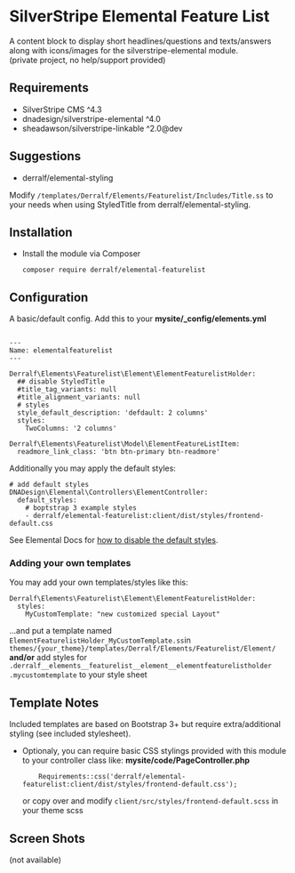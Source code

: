 # SilverStripe Elemental Feature List

A content block to display short headlines/questions and texts/answers along with icons/images for the silverstripe-elemental module.  
(private project, no help/support provided)

## Requirements

* SilverStripe CMS ^4.3
* dnadesign/silverstripe-elemental ^4.0
* sheadawson/silverstripe-linkable ^2.0@dev


## Suggestions
* derralf/elemental-styling

Modify `/templates/Derralf/Elements/Featurelist/Includes/Title.ss` to your needs when using StyledTitle from derralf/elemental-styling.


## Installation

- Install the module via Composer
  ```
  composer require derralf/elemental-featurelist
  ```


## Configuration

A basic/default config. Add this to your **mysite/\_config/elements.yml**



```

---
Name: elementalfeaturelist
---

Derralf\Elements\Featurelist\Element\ElementFeaturelistHolder:
  ## disable StyledTitle
  #title_tag_variants: null
  #title_alignment_variants: null
  # styles
  style_default_description: 'defdault: 2 columns'
  styles:
    TwoColumns: '2 columns'

Derralf\Elements\Featurelist\Model\ElementFeatureListItem:
  readmore_link_class: 'btn btn-primary btn-readmore'

```

Additionally you may apply the default styles:

```
# add default styles
DNADesign\Elemental\Controllers\ElementController:
  default_styles:
    # boptstrap 3 example styles
    - derralf/elemental-featurelist:client/dist/styles/frontend-default.css
```

See Elemental Docs for [how to disable the default styles](https://github.com/dnadesign/silverstripe-elemental#disabling-the-default-stylesheets).

### Adding your own templates

You may add your own templates/styles like this:

```
Derralf\Elements\Featurelist\Element\ElementFeaturelistHolder:
  styles:
    MyCustomTemplate: "new customized special Layout"
```

...and put a template named `ElementFeaturelistHolder_MyCustomTemplate.ss`in `themes/{your_theme}/templates/Derralf/Elements/Featurelist/Element/`  
**and/or**
add styles for `.derralf__elements__featurelist__element__elementfeaturelistholder .mycustomtemplate` to your style sheet



## Template Notes

Included templates are based on Bootstrap 3+ but require extra/additional styling (see included stylesheet).

- Optionaly, you can require basic CSS stylings provided with this module to your controller class like:
  **mysite/code/PageController.php**
  ```
      Requirements::css('derralf/elemental-featurelist:client/dist/styles/frontend-default.css');
  ```
  or copy over and modify `client/src/styles/frontend-default.scss` in your theme scss


## Screen Shots

(not available)



